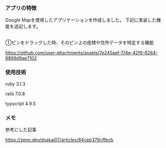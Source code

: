 ### アプリの特徴
Google Mapを使用したアプリケーションを作成しました。
下記に実装した機能を追記します。

<br>
①ピンをドラッグした時、そのピン上の座標や住所データを特定する機能

https://github.com/user-attachments/assets/7e245aef-174e-42f6-8264-9899d9ae7102



### 使用技術

ruby 3.1.3

rails 7.0.8

typscript 4.9.5


### メモ

参考にした記事

https://zenn.dev/dsakai07/articles/84ceb379cffbcb
